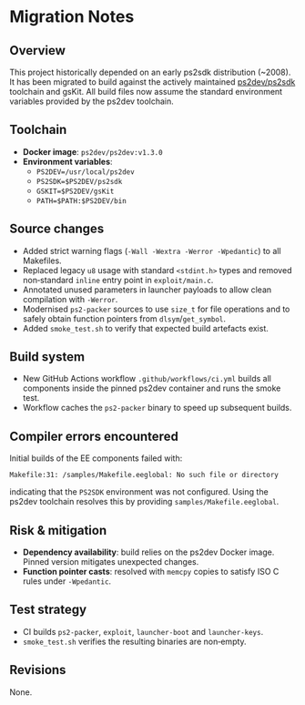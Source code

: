# Migration Notes

## Overview
This project historically depended on an early ps2sdk distribution (~2008).
It has been migrated to build against the actively maintained
[ps2dev/ps2sdk](https://github.com/ps2dev/ps2sdk) toolchain and gsKit.
All build files now assume the standard environment variables provided by the
ps2dev toolchain.

## Toolchain
- **Docker image**: `ps2dev/ps2dev:v1.3.0`
- **Environment variables**:
  - `PS2DEV=/usr/local/ps2dev`
  - `PS2SDK=$PS2DEV/ps2sdk`
  - `GSKIT=$PS2DEV/gsKit`
  - `PATH=$PATH:$PS2DEV/bin`

## Source changes
- Added strict warning flags (`-Wall -Wextra -Werror -Wpedantic`) to all
  Makefiles.
- Replaced legacy `u8` usage with standard `<stdint.h>` types and removed
  non‑standard `inline` entry point in `exploit/main.c`.
- Annotated unused parameters in launcher payloads to allow clean compilation
  with `-Werror`.
- Modernised `ps2-packer` sources to use `size_t` for file operations and to
  safely obtain function pointers from `dlsym`/`get_symbol`.
- Added `smoke_test.sh` to verify that expected build artefacts exist.

## Build system
- New GitHub Actions workflow `.github/workflows/ci.yml` builds all
  components inside the pinned ps2dev container and runs the smoke test.
- Workflow caches the `ps2-packer` binary to speed up subsequent builds.

## Compiler errors encountered
Initial builds of the EE components failed with:
```
Makefile:31: /samples/Makefile.eeglobal: No such file or directory
```
indicating that the `PS2SDK` environment was not configured. Using the
ps2dev toolchain resolves this by providing `samples/Makefile.eeglobal`.

## Risk & mitigation
- **Dependency availability**: build relies on the ps2dev Docker image.
  Pinned version mitigates unexpected changes.
- **Function pointer casts**: resolved with `memcpy` copies to satisfy
  ISO C rules under `-Wpedantic`.

## Test strategy
- CI builds `ps2-packer`, `exploit`, `launcher-boot` and `launcher-keys`.
- `smoke_test.sh` verifies the resulting binaries are non‑empty.

## Revisions
None.
